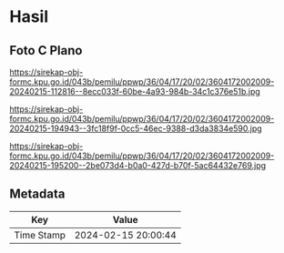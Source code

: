 # Hasil

## Foto C Plano

https://sirekap-obj-formc.kpu.go.id/043b/pemilu/ppwp/36/04/17/20/02/3604172002009-20240215-112816--8ecc033f-60be-4a93-984b-34c1c376e51b.jpg

https://sirekap-obj-formc.kpu.go.id/043b/pemilu/ppwp/36/04/17/20/02/3604172002009-20240215-194943--3fc18f9f-0cc5-46ec-9388-d3da3834e590.jpg

https://sirekap-obj-formc.kpu.go.id/043b/pemilu/ppwp/36/04/17/20/02/3604172002009-20240215-195200--2be073d4-b0a0-427d-b70f-5ac64432e769.jpg


## Metadata

| Key        | Value               |
| ---------- | ------------------- |
| Time Stamp | 2024-02-15 20:00:44 |



